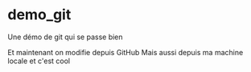 # demo_git
Une démo de git qui se passe bien

Et maintenant on modifie depuis GitHub
Mais aussi depuis ma machine locale et c'est cool
